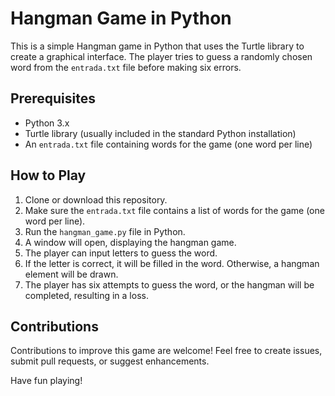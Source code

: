 # Hangman Game in Python

This is a simple Hangman game in Python that uses the Turtle library to create a graphical interface. The player tries to guess a randomly chosen word from the `entrada.txt` file before making six errors.

## Prerequisites
- Python 3.x
- Turtle library (usually included in the standard Python installation)
- An `entrada.txt` file containing words for the game (one word per line)

## How to Play
1. Clone or download this repository.
2. Make sure the `entrada.txt` file contains a list of words for the game (one word per line).
3. Run the `hangman_game.py` file in Python.
4. A window will open, displaying the hangman game.
5. The player can input letters to guess the word.
6. If the letter is correct, it will be filled in the word. Otherwise, a hangman element will be drawn.
7. The player has six attempts to guess the word, or the hangman will be completed, resulting in a loss.

## Contributions
Contributions to improve this game are welcome! Feel free to create issues, submit pull requests, or suggest enhancements.

Have fun playing!

